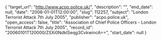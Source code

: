 {
  "target_url": "http://www.acpo.police.uk/", 
  "description": "", 
  "end_date": null, 
  "date": "2006-01-01T12:00:00", 
  "slug": 112257, 
  "subject": "London Terrorist Attack 7th July 2005", 
  "publisher": "acpo.police.uk", 
  "open_access": false, 
  "title": "Association of Chief Police Officers - London Terrorist Attack 7th July 2005", 
  "record_id": "20060101T120000/ZSXi0NdkISeqg3CvkwincA==", 
  "start_date": null
}

